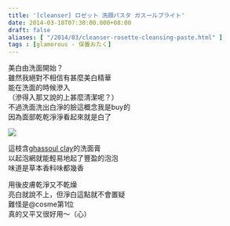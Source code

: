 ```yaml
---
title: '[cleanser] ロゼット 洗顔パスタ ガスールブライト'
date: 2014-03-18T07:30:00.000+08:00
draft: false
aliases: [ "/2014/03/cleanser-rosette-cleansing-paste.html" ]
tags : [glamorous - 保養おたく]
---
```


美白由洗面開始？  
雖然我絕對不相信有甚麼美白精華  
能在洗面的時候滲入  
（滲得入那又說的上甚麼清潔呢？）  
不過洗面洗出白淨的臉這概念我是buy的  
因為面部乾乾淨淨看起來就是白了  

![](/images/rosetteyellow.jpg)

這枝含[ghassoul clay](https://hidie.net/ghassoul/)的洗面膏  
以起泡網就能輕易地起了豐盈的泡泡  
味道是草本香料味都幾香  
  
用後皮膚乾淨又不乾燥  
亮白就說不上，但淨白這點就不會置疑  
難怪是@cosme第1位  
真的又平又很好用～（心）
